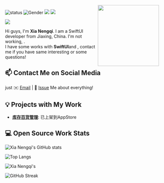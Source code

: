 <!--https://user-images.githubusercontent.com/5713670/87202985-820dcb80-c2b6-11ea-9f56-7ec461c497c3.gif-->
<img align='right' src='https://octodex.github.com/images/hula_loop_octodex03.gif' width='200'>

![status](https://img.shields.io/badge/status-up-brightgreen) ![Gender](https://img.shields.io/badge/gender-%F0%9F%A4%B5-lightgrey) ![](https://img.shields.io/static/v1?label=wechat&message=xianengqi&color=7BB32E&logo=wechat) ![](https://visitor-badge.glitch.me/badge?page_id=github.com/xianengqi)

![](https://komarev.com/ghpvc/?username=xianengqi)

Hi guys, I'm **Xia Nengqi**. I am a SwiftUI developer from Jiaxing, China. I'm not working, .  
I have some works with **SwiftUI**and , contact me if you have same interesting or some questions!

## 📫 Contact Me on Social Media

just ✉️ [Email](mailto:xianengqi@gmail.com) | 💬 [Issue](https://github.com/xianengqi/xianengqi/issues/me) Me about everything!

## 💡 Projects with My Work

- [**库存百货管理**](): 已上架到AppStore

## 💻 Open Source Work Stats


![Xia Nengqi's GitHub stats](https://github-readme-stats.vercel.app/api?username=xianengqi&count_private=true&show_icons=true&locale=cn&show_owner=true&include_all_commits=true)


![Top Langs](https://github-readme-stats.vercel.app/api/top-langs/?username=xianengqi)

![Xia Nengqi's](https://github-profile-trophy.vercel.app/?username=xianengqi&theme=onedark)

![GitHub Streak](https://github-readme-streak-stats.herokuapp.com/?user=xianengqi)


<!-- <img align="center" src="https://github-readme-stats.vercel.app/api?username=xianengqi&show_icons=true&icon_color=CE1D2D&text_color=718096&bg_color=ffffff&hide_title=true" /> -->


